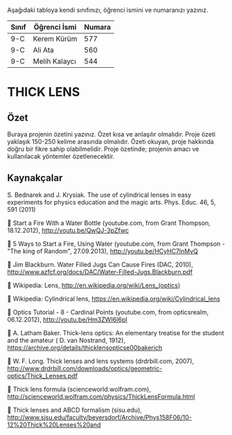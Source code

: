 

Aşağıdaki tabloya kendi sınıfınızı, öğrenci ismini ve numaranızı yazınız. 

Sınıf | Öğrenci İsmi  | Numara
-------|----------------|--------
9-C   | Kerem Kürüm| 577
9-C   | Ali Ata | 560
9-C   | Melih Kalaycı|544

#  THICK LENS
## Özet
Buraya projenin özetini yazınız. Özet kısa ve anlaşılır olmalıdır.  Proje özeti yaklaşık 150-250 kelime arasında olmalıdır. Özeti okuyan, proje hakkında doğru bir fikre sahip olabilmelidir. Proje özetinde; projenin amacı ve kullanılacak yöntemler özetlenecektir. 

## Kaynakçalar  
S. Bednarek and J. Krysiak. The use of cylindrical lenses in easy experiments for physics
education and the magic arts. Phys. Educ. 46, 5, 591 (2011)

 Start a Fire With a Water Bottle (youtube.com, from Grant Thompson, 18.12.2012),
http://youtu.be/QwQJ-3pZfwc

 5 Ways to Start a Fire, Using Water (youtube.com, from Grant Thompson - "The king of
Random", 27.09.2013), http://youtu.be/HCyHC7lnMyQ

 Jim Blackburn. Water Filled Jugs Can Cause Fires (DAC, 2010),
http://www.azfcf.org/docs/DAC/Water-Filled-Jugs.Blackburn.pdf

 Wikipedia: Lens, http://en.wikipedia.org/wiki/Lens_(optics)

 Wikipedia: Cylindrical lens, https://en.wikipedia.org/wiki/Cylindrical_lens

 Optics Tutorial - 8 - Cardinal Points (youtube.com, from opticsrealm, 06.12.2012),
http://youtu.be/Hm3ZWI6I6pI

 A. Latham Baker. Thick-lens optics: An elementary treatise for the student and the amateur
( D. van Nostrand, 1912), https://archive.org/details/thicklensopticse00bakerich

 W. F. Long. Thick lenses and lens systems (drdrbill.com, 2007),
http://www.drdrbill.com/downloads/optics/geometric-optics/Thick_Lenses.pdf

 Thick lens formula (scienceworld.wolfram.com),
http://scienceworld.wolfram.com/physics/ThickLensFormula.html

 Thick lenses and ABCD formalism (sisu.edu),
http://www.sjsu.edu/faculty/beyersdorf/Archive/Phys158F06/10-12%20Thick%20Lenses%20and

